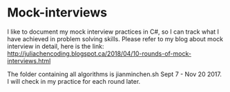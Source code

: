 # Mock-interviews
I like to document my mock interview practices in C#, so I can track what I have achieved in problem solving skills. Please refer to my blog about mock interview in detail, here is the link: http://juliachencoding.blogspot.ca/2018/04/10-rounds-of-mock-interviews.html

The folder containing all algorithms is jianminchen.sh Sept 7 - Nov 20 2017. I will check in my practice for each round later. 
